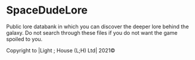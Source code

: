 # SpaceDudeLore

Public lore databank in which you can discover the deeper lore behind the galaxy. Do not search through these files if you do not want the game spoiled to you.

Copyright to |Light ; House (L;H) Ltd| 2021©
